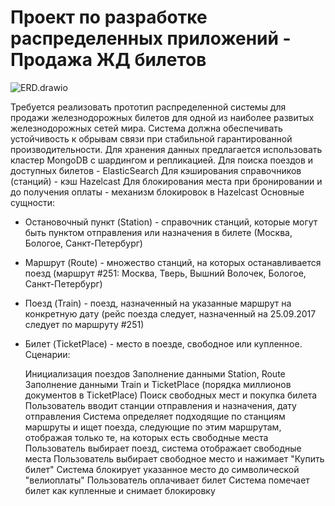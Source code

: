 # Проект по разработке распределенных приложений - Продажа ЖД билетов

![ERD.drawio](src%2Fmain%2Fresources%2FERD.drawio)


Требуется реализовать прототип распределенной системы для продажи железнодорожных билетов для одной из наиболее развитых железнодорожных сетей мира. Система должна обеспечивать устойчивость к обрывам связи при стабильной гарантированной производительности.
Для хранения данных предлагается использовать кластер MongoDB с шардингом и репликацией.
Для поиска поездов и доступных билетов - ElasticSearch
Для кэширования справочников (станций) - кэш Hazelcast
Для блокирования места при бронировании и до получения оплаты - механизм блокировок в Hazelcast
Основные сущности:
- Остановочный пункт (Station) - справочник станций, которые могут быть пунктом отправления или назначения в билете (Москва, Бологое, Санкт-Петербург)
- Маршрут (Route) - множество станций, на которых останавливается поезд (маршрут #251: Москва, Тверь, Вышний Волочек, Бологое, Санкт-Петербург)
- Поезд (Train) - поезд, назначенный на указанные маршрут на конкретную дату (рейс поезда следует, назначенный на 25.09.2017  следует по маршруту #251)
- Билет (TicketPlace) - место в поезде, свободное или купленное.
  Сценарии:

  Инициализация поездов
  Заполнение данными Station, Route
  Заполнение данными Train и TicketPlace (порядка миллионов документов в TicketPlace)
  Поиск свободных мест и покупка билета
  Пользователь вводит станции отправления и назначения, дату отправления
  Система определяет подходящие по станциям маршруты и ищет поезда, следующие по этим маршрутам, отображая только те, на которых есть свободные места
  Пользователь выбирает поезд, система отображает свободные места
  Пользователь выбирает свободное место и нажимает "Купить билет"
  Система блокирует указанное место до символической "велиоплаты"
  Пользователь оплачивает билет
  Система помечает билет как купленные и снимает блокировку
